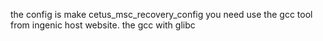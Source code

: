 the config is 
make cetus_msc_recovery_config
you need use the gcc tool from ingenic host website. the gcc with glibc
